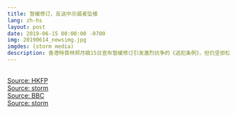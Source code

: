 ```yaml
---
title: 暂缓修订、反送中示威者坠楼
lang: zh-hs
layout: post
date: 2019-06-15 00:00:00 -0700
img: 20190614_newsimg.jpg
imgdes: (storm media)
description: 香港特首林郑月娥15日宣布暂缓修订引发激烈抗争的《逃犯条例》，但仍坚拒松口撤回法案，一名35岁梁姓男子当日下午爬上金钟太古广场的施工平台，挂起写著「反送中No Extradition To China」标语的横幅，呼吁港府全面撤回《逃犯条例》，并要求林郑月娥下台。在与警消僵持数小时后，该名男子于晚间近9时突然爬出棚架，3位消防员此时上前欲将他拉回，但男子的上衣被拉脱，从逾20公尺高的高处坠地，最终伤重不治。
---
```


<br>[Source: HKFP](https://www.hongkongfp.com/2019/06/15/man-protesting-hong-kongs-extradition-law-unconscious-jumping-mall-admiralty/)
<br>[Source: storm](https://www.storm.mg/article/1392139?srcid=7777772e73746f726d2e6d675f33643130373833396138393862383164_1564711808)
<br>[Source: BBC](https://www.bbc.com/zhongwen/trad/chinese-news-48645758)
<br>[Source: storm](https://www.storm.mg/article/1392139?srcid=7777772e73746f726d2e6d675f33643130373833396138393862383164_1564711808)